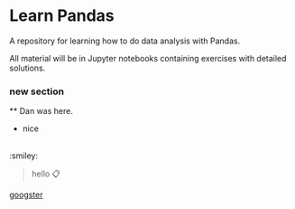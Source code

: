 # Learn Pandas
A repository for learning how to do data analysis with Pandas. 

All material will be in Jupyter notebooks containing exercises with detailed solutions.

### new section

** Dan was here.

* nice
<br>
:smiley:

> hello
:clipboard:

[googster](http://www.google.com)
